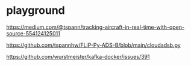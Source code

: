 # playground

https://medium.com/@tspann/tracking-aircraft-in-real-time-with-open-source-554124125011
 
https://github.com/tspannhw/FLiP-Py-ADS-B/blob/main/cloudadsb.py
 
https://github.com/wurstmeister/kafka-docker/issues/391
